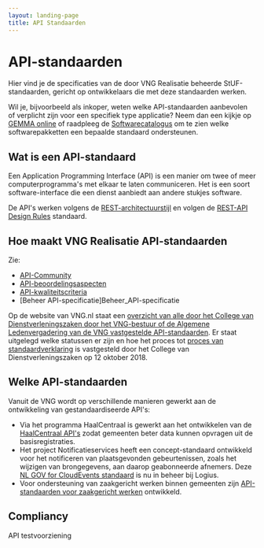 ```yaml
---
layout: landing-page
title: API Standaarden
---
```


# API-standaarden

Hier vind je de specificaties van de door VNG Realisatie beheerde StUF-standaarden, gericht op ontwikkelaars die met deze standaarden werken.

Wil je, bijvoorbeeld als inkoper, weten welke API-standaarden aanbevolen of verplicht zijn voor een specifiek type applicatie? Neem dan een kijkje op [GEMMA online](https://gemmaonline.nl/index.php/API-standaarden) of raadpleeg de [Softwarecatalogus](https://www.softwarecatalogus.nl/pakketten) om te zien welke softwarepakketten een bepaalde standaard ondersteunen.

## Wat is een API-standaard

Een Application Programming Interface (API) is een manier om twee of meer computerprogramma's met elkaar te laten communiceren. Het is een soort software-interface die een dienst aanbiedt aan andere stukjes software.

De API's werken volgens de [REST-architectuurstijl](https://en.wikipedia.org/wiki/Representational_state_transfer) en volgen de [REST-API Design Rules](https://www.forumstandaardisatie.nl/open-standaarden/rest-api-design-rules) standaard.

## Hoe maakt VNG Realisatie API-standaarden

Zie:

- [API-Community](API-Community)
- [API-beoordelingsaspecten](API-beoordelingsaspecten)
- [API-kwaliteitscriteria](API-kwaliteitscriteria)
- [Beheer API-specificatie]Beheer_API-specificatie

Op de website van VNG.nl staat een [overzicht van alle door het College van Dienstverleningszaken door het VNG-bestuur of de Algemene Ledenvergadering van de VNG vastgestelde API-standaarden](https://vng.nl/artikelen/overzicht-gemeentelijke-standaarden). Er staat uitgelegd welke statussen er zijn en hoe het proces tot [proces van standaardverklaring](https://vng.nl/brieven/proces-standaardverklaring) is vastgesteld door het College van Dienstverleningszaken op 12 oktober 2018.

## Welke API-standaarden

Vanuit de VNG wordt op verschillende manieren gewerkt aan de ontwikkeling van gestandaardiseerde API's:

- Via het programma HaalCentraal is gewerkt aan het ontwikkelen van de [HaalCentraal API's](https://vng-realisatie.github.io/Haal-Centraal/) zodat gemeenten beter data kunnen opvragen uit de basisregistraties. 
- Het project Notificatieservices heeft een concept-standaard ontwikkeld voor het notificeren van plaatsgevonden gebeurtenissen, zoals het wijzigen van brongegevens, aan daarop geabonneerde afnemers. Deze [NL GOV for CloudEvents standaard](https://logius.nl/domeinen/gegevensuitwisseling/nl-gov-profile-cloudevents) is nu in beheer bij Logius. 
- Voor ondersteuning van zaakgericht werken binnen gemeenten zijn [API-standaarden voor zaakgericht werken](https://vng.nl/projecten/zaakgericht-werken-api) ontwikkeld.

## Compliancy

API testvoorziening